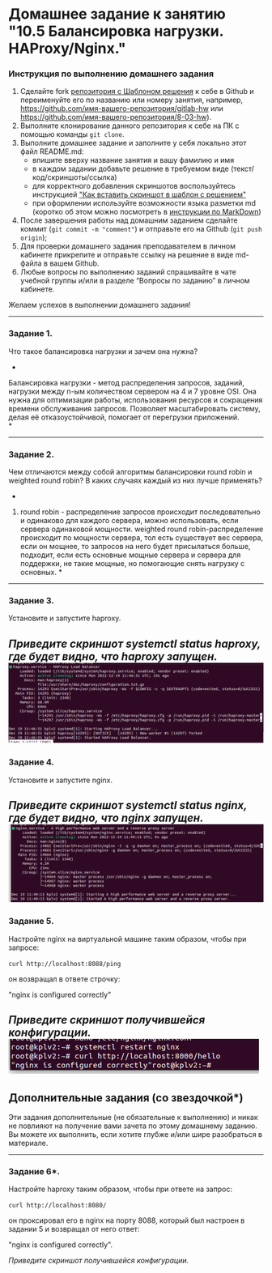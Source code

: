 # Домашнее задание к занятию "10.5 Балансировка нагрузки. HAProxy/Nginx."


### Инструкция по выполнению домашнего задания

1. Сделайте fork [репозитория c Шаблоном решения](https://github.com/netology-code/sys-pattern-homework) к себе в Github и переименуйте его по названию или номеру занятия, например, https://github.com/имя-вашего-репозитория/gitlab-hw или https://github.com/имя-вашего-репозитория/8-03-hw).
2. Выполните клонирование данного репозитория к себе на ПК с помощью команды `git clone`.
3. Выполните домашнее задание и заполните у себя локально этот файл README.md:
   - впишите вверху название занятия и вашу фамилию и имя
   - в каждом задании добавьте решение в требуемом виде (текст/код/скриншоты/ссылка)
   - для корректного добавления скриншотов воспользуйтесь инструкцией ["Как вставить скриншот в шаблон с решением"](https://github.com/netology-code/sys-pattern-homework/blob/main/screen-instruction.md)
   - при оформлении используйте возможности языка разметки md (коротко об этом можно посмотреть в [инструкции по MarkDown](https://github.com/netology-code/sys-pattern-homework/blob/main/md-instruction.md))
4. После завершения работы над домашним заданием сделайте коммит (`git commit -m "comment"`) и отправьте его на Github (`git push origin`);
5. Для проверки домашнего задания преподавателем в личном кабинете прикрепите и отправьте ссылку на решение в виде md-файла в вашем Github.
6. Любые вопросы по выполнению заданий спрашивайте в чате учебной группы и/или в разделе “Вопросы по заданию” в личном кабинете.

Желаем успехов в выполнении домашнего задания!

---

### Задание 1.

Что такое балансировка нагрузки и зачем она нужна? 

*
Балансировка нагрузки - метод распределения запросов, заданий, нагрузки между n-ым количеством сервером на 4 и 7 уровне OSI. Она нужна для оптимизации работы, использования ресурсов и сокращения времени обслуживания запросов. Позволяет масштабировать систему, делая её отказоустойчивой, помогает от перегрузки приложений.  
*

---

### Задание 2.

Чем отличаются между собой алгоритмы балансировки round robin и weighted round robin? В каких случаях каждый из них лучше применять? 

*
1. round robin - распределение запросов происходит последовательно и одинаково для каждого сервера, можно использовать, если сервера одинаковой мощности.
weighted round robin-распределение происходит по мощности сервера, тол есть существует вес сервера, если он мощнее, то запросов на него будет присылаться больше, подходит, если есть основные мощные сервера и сервера для поддержки, не такие мощные, но помогающие снять нагрузку с основных. *

---

### Задание 3.

Установите и запустите haproxy.

*Приведите скриншот systemctl status haproxy, где будет видно, что haproxy запущен.*
![1](https://github.com/ValeriiaKnyaz/10.2/blob/main/pic/har.png)
---

### Задание 4.

Установите и запустите nginx.

*Приведите скриншот systemctl status nginx, где будет видно, что nginx запущен.*
![2](https://github.com/ValeriiaKnyaz/10.2/blob/main/pic/nginx.png)
---

### Задание 5.

Настройте nginx на виртуальной машине таким образом, чтобы при запросе:

`curl http://localhost:8088/ping`

он возвращал в ответе строчку: 

"nginx is configured correctly"

*Приведите скриншот получившейся конфигурации.*
![3](https://github.com/ValeriiaKnyaz/10.2/blob/main/pic/4nginx.png)
---

## Дополнительные задания (со звездочкой*)

Эти задания дополнительные (не обязательные к выполнению) и никак не повлияют на получение вами зачета по этому домашнему заданию. Вы можете их выполнить, если хотите глубже и/или шире разобраться в материале.

---

### Задание 6*.

Настройте haproxy таким образом, чтобы при ответе на запрос:

`curl http://localhost:8080/`

он проксировал его в nginx на порту 8088, который был настроен в задании 5 и возвращал от него ответ: 

"nginx is configured correctly". 

*Приведите скриншот получившейся конфигурации.*
